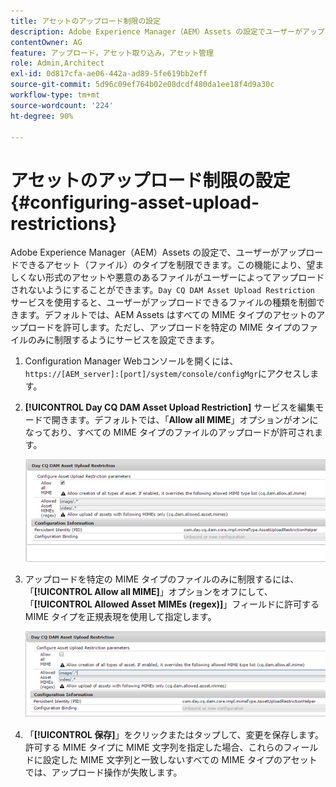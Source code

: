```yaml
---
title: アセットのアップロード制限の設定
description: Adobe Experience Manager（AEM）Assets の設定でユーザーがアップロードできるアセット（ファイル）のタイプを制限する方法を学習します。
contentOwner: AG
feature: アップロード，アセット取り込み，アセット管理
role: Admin,Architect
exl-id: 0d817cfa-ae06-442a-ad89-5fe619bb2eff
source-git-commit: 5d96c09ef764b02e08dcdf480da1ee18f4d9a30c
workflow-type: tm+mt
source-wordcount: '224'
ht-degree: 90%

---
```


# アセットのアップロード制限の設定 {#configuring-asset-upload-restrictions}

Adobe Experience Manager（AEM）Assets の設定で、ユーザーがアップロードできるアセット（ファイル）のタイプを制限できます。この機能により、望ましくない形式のアセットや悪意のあるファイルがユーザーによってアップロードされないようにすることができます。`Day CQ DAM Asset Upload Restriction` サービスを使用すると、ユーザーがアップロードできるファイルの種類を制御できます。デフォルトでは、AEM Assets はすべての MIME タイプのアセットのアップロードを許可します。ただし、アップロードを特定の MIME タイプのファイルのみに制限するようにサービスを設定できます。

1. Configuration Manager Webコンソールを開くには、`https://[AEM_server]:[port]/system/console/configMgr`にアクセスします。
1. **[!UICONTROL Day CQ DAM Asset Upload Restriction]** サービスを編集モードで開きます。デフォルトでは、「**Allow all MIME**」オプションがオンになっており、すべての MIME タイプのファイルのアップロードが許可されます。

   ![chlimage_1-378](assets/chlimage_1-378.png)

1. アップロードを特定の MIME タイプのファイルのみに制限するには、「**[!UICONTROL Allow all MIME]**」オプションをオフにして、「**[!UICONTROL Allowed Asset MIMEs (regex)]**」フィールドに許可する MIME タイプを正規表現を使用して指定します。

   ![chlimage_1-379](assets/chlimage_1-379.png)

1. 「**[!UICONTROL 保存]**」をクリックまたはタップして、変更を保存します。許可する MIME タイプに MIME 文字列を指定した場合、これらのフィールドに設定した MIME 文字列と一致しないすべての MIME タイプのアセットでは、アップロード操作が失敗します。
